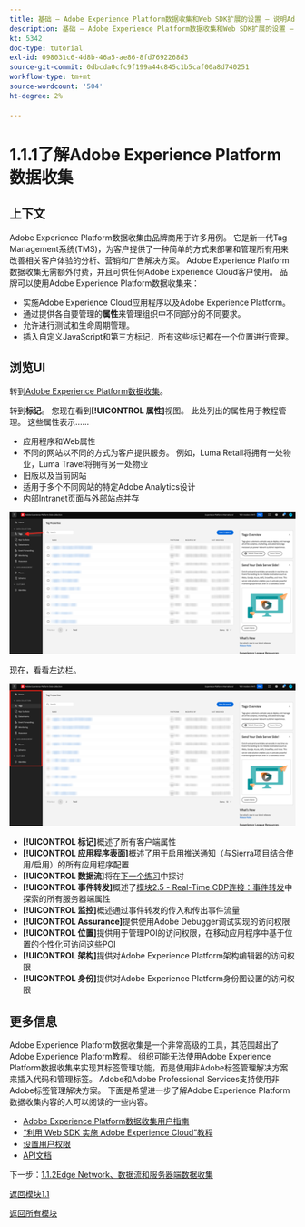 ```yaml
---
title: 基础 — Adobe Experience Platform数据收集和Web SDK扩展的设置 — 说明Adobe Experience Platform数据收集
description: 基础 — Adobe Experience Platform数据收集和Web SDK扩展的设置 — 说明Adobe Experience Platform数据收集
kt: 5342
doc-type: tutorial
exl-id: 098031c6-4d8b-46a5-ae86-8fd7692268d3
source-git-commit: 0dbcda0cfc9f199a44c845c1b5caf00a8d740251
workflow-type: tm+mt
source-wordcount: '504'
ht-degree: 2%

---
```


# 1.1.1了解Adobe Experience Platform数据收集

## 上下文

Adobe Experience Platform数据收集由品牌商用于许多用例。 它是新一代Tag Management系统(TMS)，为客户提供了一种简单的方式来部署和管理所有用来改善相关客户体验的分析、营销和广告解决方案。 Adobe Experience Platform数据收集无需额外付费，并且可供任何Adobe Experience Cloud客户使用。 品牌可以使用Adobe Experience Platform数据收集来：

- 实施Adobe Experience Cloud应用程序以及Adobe Experience Platform。
- 通过提供各自要管理的&#x200B;**属性**&#x200B;来管理组织中不同部分的不同要求。
- 允许进行测试和生命周期管理。
- 插入自定义JavaScript和第三方标记，所有这些标记都在一个位置进行管理。

## 浏览UI

转到[Adobe Experience Platform数据收集](https://experience.adobe.com/#/data-collection/)。

转到&#x200B;**标记**。 您现在看到&#x200B;**[!UICONTROL 属性]**&#x200B;视图。 此处列出的属性用于教程管理。 这些属性表示……

- 应用程序和Web属性
- 不同的网站以不同的方式为客户提供服务。 例如，Luma Retail将拥有一处物业，Luma Travel将拥有另一处物业
- 旧版以及当前网站
- 适用于多个不同网站的特定Adobe Analytics设计
- 内部Intranet页面与外部站点并存

![启动项属性视图](./images/launch1.png)

现在，看看左边栏。

![启动左边栏](./images/launch2.png)

- **[!UICONTROL 标记]**&#x200B;概述了所有客户端属性
- **[!UICONTROL 应用程序表面]**&#x200B;概述了用于启用推送通知（与Sierra项目结合使用/启用）的所有应用程序配置
- **[!UICONTROL 数据流]**&#x200B;将在[下一个练习](./ex2.md)中探讨
- **[!UICONTROL 事件转发]**&#x200B;概述了[模块2.5 - Real-Time CDP连接：事件转发](./../../../modules/rtcdp-b2c/module2.5/aep-data-collection-ssf.md)中探索的所有服务器端属性
- **[!UICONTROL 监控]**&#x200B;概述通过事件转发的传入和传出事件流量
- **[!UICONTROL Assurance]**&#x200B;提供使用Adobe Debugger调试实现的访问权限
- **[!UICONTROL 位置]**&#x200B;提供用于管理POI的访问权限，在移动应用程序中基于位置的个性化可访问这些POI
- **[!UICONTROL 架构]**&#x200B;提供对Adobe Experience Platform架构编辑器的访问权限
- **[!UICONTROL 身份]**&#x200B;提供对Adobe Experience Platform身份图设置的访问权限

## 更多信息

Adobe Experience Platform数据收集是一个非常高级的工具，其范围超出了Adobe Experience Platform教程。 组织可能无法使用Adobe Experience Platform数据收集来实现其标签管理功能，而是使用非Adobe标签管理解决方案来插入代码和管理标签。 Adobe和Adobe Professional Services支持使用非Adobe标签管理解决方案。
下面是希望进一步了解Adobe Experience Platform数据收集内容的人可以阅读的一些内容。

- [Adobe Experience Platform数据收集用户指南](https://experienceleague.adobe.com/docs/experience-platform/tags/home.html)
- [“利用 Web SDK 实施 Adobe Experience Cloud”教程](https://experienceleague.adobe.com/docs/platform-learn/implement-web-sdk/overview.html?lang=zh-Hans)
- [设置用户权限](https://experienceleague.adobe.com/docs/experience-platform/tags/admin/user-permissions.html)
- [API文档](https://developer.adobelaunch.com/api/)

下一步：[1.1.2Edge Network、数据流和服务器端数据收集](./ex2.md)

[返回模块1.1](./data-ingestion-launch-web-sdk.md)

[返回所有模块](./../../../overview.md)
